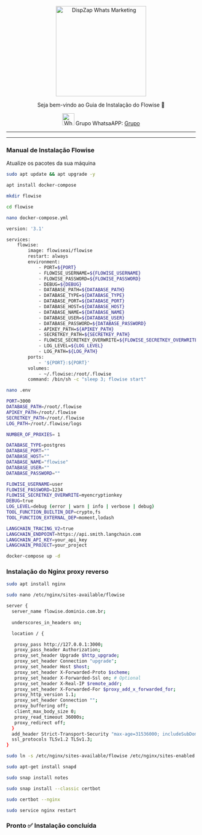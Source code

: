 <p align="center">
<img src="https://cwmkt.com.br/wp-content/uploads/2023/08/logo-github-cwmkt.svg" alt="DispZap Whats Marketing" width="240" />
<p align="center">Seja bem-vindo ao Guia de Instalação do Flowise 🚀</p>
</p>
  
<p align="center">
<img src="https://whatsapp.com/favicon.ico" alt="WhatsAPP-logo" width="32" />
<span>Grupo WhatsaAPP: </span>
<a href="https://chat.whatsapp.com/H725cLemtTY5iAW6lFScPF" target="_blank">Grupo</a>
</p>

<hr />
<hr />

 
### Manual de Instalação Flowise

Atualize os pacotes da sua máquina

```bash
sudo apt update && apt upgrade -y
```

```bash
apt install docker-compose
```

```bash
mkdir flowise
```

```bash
cd flowise
```

```bash
nano docker-compose.yml
```

```bash
version: '3.1'

services:
    flowise:
        image: flowiseai/flowise
        restart: always
        environment:
            - PORT=${PORT}
            - FLOWISE_USERNAME=${FLOWISE_USERNAME}
            - FLOWISE_PASSWORD=${FLOWISE_PASSWORD}
            - DEBUG=${DEBUG}
            - DATABASE_PATH=${DATABASE_PATH}
            - DATABASE_TYPE=${DATABASE_TYPE}
            - DATABASE_PORT=${DATABASE_PORT}
            - DATABASE_HOST=${DATABASE_HOST}
            - DATABASE_NAME=${DATABASE_NAME}
            - DATABASE_USER=${DATABASE_USER}
            - DATABASE_PASSWORD=${DATABASE_PASSWORD}
            - APIKEY_PATH=${APIKEY_PATH}
            - SECRETKEY_PATH=${SECRETKEY_PATH}
            - FLOWISE_SECRETKEY_OVERWRITE=${FLOWISE_SECRETKEY_OVERWRITE}
            - LOG_LEVEL=${LOG_LEVEL}
            - LOG_PATH=${LOG_PATH}
        ports:
            - '${PORT}:${PORT}'
        volumes:
            - ~/.flowise:/root/.flowise
        command: /bin/sh -c "sleep 3; flowise start"
```

```bash
nano .env
```

```bash
PORT=3000
DATABASE_PATH=/root/.flowise
APIKEY_PATH=/root/.flowise
SECRETKEY_PATH=/root/.flowise
LOG_PATH=/root/.flowise/logs

NUMBER_OF_PROXIES= 1

DATABASE_TYPE=postgres
DATABASE_PORT=""
DATABASE_HOST=""
DATABASE_NAME="flowise"
DATABASE_USER=""
DATABASE_PASSWORD=""

FLOWISE_USERNAME=user
FLOWISE_PASSWORD=1234
FLOWISE_SECRETKEY_OVERWRITE=myencryptionkey
DEBUG=true
LOG_LEVEL=debug (error | warn | info | verbose | debug)
TOOL_FUNCTION_BUILTIN_DEP=crypto,fs
TOOL_FUNCTION_EXTERNAL_DEP=moment,lodash

LANGCHAIN_TRACING_V2=true
LANGCHAIN_ENDPOINT=https://api.smith.langchain.com
LANGCHAIN_API_KEY=your_api_key
LANGCHAIN_PROJECT=your_project
```

```bash
docker-compose up -d
```

### Instalação do Nginx proxy reverso

```bash
sudo apt install nginx
```

```bash
sudo nano /etc/nginx/sites-available/flowise
```

```bash
server {
  server_name flowise.dominio.com.br;
  
  underscores_in_headers on;

  location / {

   proxy_pass http://127.0.0.1:3000;
   proxy_pass_header Authorization;
   proxy_set_header Upgrade $http_upgrade;
   proxy_set_header Connection "upgrade";
   proxy_set_header Host $host;
   proxy_set_header X-Forwarded-Proto $scheme;
   proxy_set_header X-Forwarded-Ssl on; # Optional
   proxy_set_header X-Real-IP $remote_addr;
   proxy_set_header X-Forwarded-For $proxy_add_x_forwarded_for;
   proxy_http_version 1.1;
   proxy_set_header Connection "";
   proxy_buffering off;
   client_max_body_size 0;
   proxy_read_timeout 36000s;
   proxy_redirect off;
  }
  add_header Strict-Transport-Security "max-age=31536000; includeSubDomains" always;
  ssl_protocols TLSv1.2 TLSv1.3;
} 
  ```

```bash
sudo ln -s /etc/nginx/sites-available/flowise /etc/nginx/sites-enabled
```

```bash
sudo apt-get install snapd
```

```bash 
sudo snap install notes
```

```bash
sudo snap install --classic certbot
```

```bash  
sudo certbot --nginx
```

```bash  
sudo service nginx restart
```

### Pronto ✅ Instalação concluída
